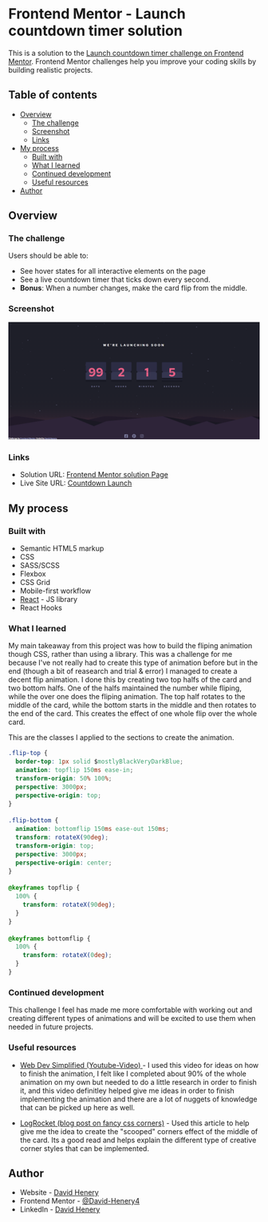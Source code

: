 # Frontend Mentor - Launch countdown timer solution

This is a solution to the [Launch countdown timer challenge on Frontend Mentor](https://www.frontendmentor.io/challenges/launch-countdown-timer-N0XkGfyz-). Frontend Mentor challenges help you improve your coding skills by building realistic projects. 

## Table of contents

- [Overview](#overview)
  - [The challenge](#the-challenge)
  - [Screenshot](#screenshot)
  - [Links](#links)
- [My process](#my-process)
  - [Built with](#built-with)
  - [What I learned](#what-i-learned)
  - [Continued development](#continued-development)
  - [Useful resources](#useful-resources)
- [Author](#author)


## Overview

### The challenge

Users should be able to:

- See hover states for all interactive elements on the page
- See a live countdown timer that ticks down every second.
- **Bonus**: When a number changes, make the card flip from the middle.

### Screenshot

![desktop-screenshot](./readme-image/desktop-screenshot.png)

### Links

- Solution URL: [Frontend Mentor solution Page](https://www.frontendmentor.io/solutions/countdowntimer-react-sassscss-flexbox-javascript-responsive-lgcHp9V-No)
- Live Site URL: [Countdown Launch](https://countdown-launch-timer.netlify.app)

## My process

### Built with

- Semantic HTML5 markup
- CSS
- SASS/SCSS
- Flexbox
- CSS Grid
- Mobile-first workflow
- [React](https://reactjs.org/) - JS library
- React Hooks

### What I learned

My main takeaway from this project was how to build the fliping animation though CSS, rather than using a library.
This was a challenge for me because I've not really had to create this type of animation before but in the end (though a bit of reasearch and trial & error) I managed to create a decent flip animation. I done this by creating two top halfs of the card and two bottom halfs. One of the halfs maintained the number while fliping, while the over one does the fliping animation. The top half rotates to the middle of the card, while the bottom starts in the middle and then rotates to the end of the card. This creates the effect of one whole flip over the whole card.  

This are the classes I applied to the sections to create the animation.


```css
.flip-top {
  border-top: 1px solid $mostlyBlackVeryDarkBlue;
  animation: topflip 150ms ease-in;
  transform-origin: 50% 100%;
  perspective: 3000px;
  perspective-origin: top;
}

.flip-bottom {
  animation: bottomflip 150ms ease-out 150ms;
  transform: rotateX(90deg);
  transform-origin: top;
  perspective: 3000px;
  perspective-origin: center;
}

@keyframes topflip {
  100% {
    transform: rotateX(90deg);
  }
}

@keyframes bottomflip {
  100% {
    transform: rotateX(0deg);
  }
}
```

### Continued development

This challenge I feel has made me more comfortable with working out and creating different types of animations and will be excited to use them when needed in future projects. 

### Useful resources

- [Web Dev Simplified (Youtube-Video)
](https://www.youtube.com/watch?v=p_6IuhmBsfc) - I used this video for ideas on how to finish the animation, I felt like I completed about 90% of the whole animation on my own but needed to do a little research in order to finish it, and this video definitley helped give me ideas in order to finish implementing the animation and there are a lot of nuggets of knowledge that can be picked up here as well. 

- [LogRocket (blog post on fancy css corners)](https://blog.logrocket.com/how-to-create-fancy-corners-in-css) - Used this article to help give me the idea to create the "scooped" corners effect of the middle of the card. Its a good read and helps explain the different type of creative corner styles that can be implemented.

## Author

- Website - [David Henery](https://www.your-site.com)
- Frontend Mentor - [@David-Henery4](https://www.frontendmentor.io/profile/David-Henery4)
- LinkedIn - [David Henery](https://www.linkedin.com/in/david-henery-725458241)


